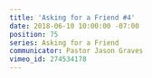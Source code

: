 ```yaml
---
title: 'Asking for a Friend #4'
date: 2018-06-10 10:00:00 -07:00
position: 75
series: Asking for a Friend
communicator: Pastor Jason Graves
vimeo_id: 274534178
---
```


